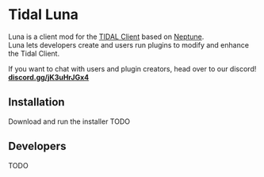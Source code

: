 # Tidal Luna

Luna is a client mod for the [TIDAL Client](https://tidal.com/) based on [Neptune](https://github.com/uwu/neptune).  
Luna lets developers create and users run plugins to modify and enhance the Tidal Client.

If you want to chat with users and plugin creators, head over to our discord! **[discord.gg/jK3uHrJGx4](https://discord.gg/jK3uHrJGx4)**

## Installation

Download and run the installer TODO

## Developers

TODO
